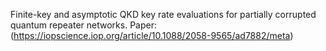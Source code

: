 Finite-key and asymptotic QKD key rate evaluations for partially corrupted quantum repeater networks.
Paper: (https://iopscience.iop.org/article/10.1088/2058-9565/ad7882/meta)
